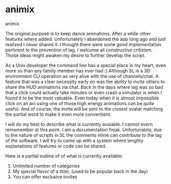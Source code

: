 animix
============

animix

The original purpose is to keep dance animations. After a while other features where added. Unfortunately I abandoned the app long ago and just realized I never shared it.  I thought there were some good implementation pertinent to the prevention of lag. I welcome all constructive critizism. Those ideas might awaken my desire to further develop the script.

As a Unix developer the command line has a special place in my heart, even more so than any family member has ever had :) Although SL is a 3D environment CLI operation as very alive with the use of channels/chat. A feature that was a clear necessity early on was the ability to invite others to share the HUD animations via chat. Back in the days where lag was so bad that a click could actually take minutes or even crash a simulator is when I found it to be the most valuable. Even today when it is almost impossible click on an avi using one of those high energy animations can be quite useful. And of course, the invite will be sent to the closest avatar matching the partial word to make it even more conventient.

I will do my best to describe what is currently avaiable. I cannot evern rememember at this point. I am a documentation freak. Unfortunately, due to the nature of scripts in SL the comments inline can contribute to the lag of the software. I will try to come up with a system where lenghty explanations of features or code can be shared.

Here is a partial outline of of what is currently available:

1. Unlimited number of categories
2. My special flavor of a titler, (used to be popular back in the day)
3. You can offer exclusive invites
